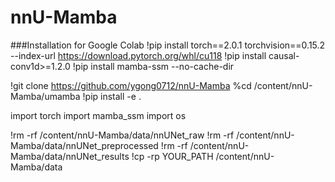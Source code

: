 # nnU-Mamba
 
###Installation for Google Colab
!pip install torch==2.0.1 torchvision==0.15.2 --index-url https://download.pytorch.org/whl/cu118
!pip install causal-conv1d>=1.2.0
!pip install mamba-ssm --no-cache-dir

!git clone https://github.com/ygong0712/nnU-Mamba
%cd /content/nnU-Mamba/umamba
!pip install -e .

import torch
import mamba_ssm
import os



!rm -rf /content/nnU-Mamba/data/nnUNet_raw
!rm -rf /content/nnU-Mamba/data/nnUNet_preprocessed
!rm -rf /content/nnU-Mamba/data/nnUNet_results
!cp -rp YOUR_PATH /content/nnU-Mamba/data
